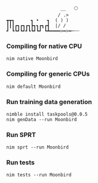 ```
                    __   🌕
                   / .>    
┳┳┓      ┓ •   ┓  ( ) )    
┃┃┃┏┓┏┓┏┓┣┓┓┏┓┏┫  |/ /     
┛ ┗┗┛┗┛┛┗┗┛┗┛ ┗┻━━━━>━>━─┄┈
```

### Compiling for native CPU
```shell
nim native Moonbird
```

### Compiling for generic CPUs
```shell
nim default Moonbird
```

### Run training data generation
```shell
nimble install taskpools@0.0.5
nim genData --run Moonbird
```

### Run SPRT
```shell
nim sprt --run Moonbird
```

### Run tests
```shell
nim tests --run Moonbird
```